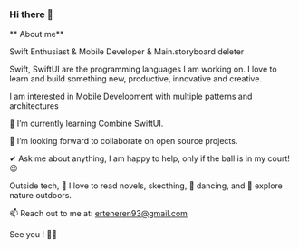 ### Hi there 👋
** About me**

Swift Enthusiast & Mobile Developer & Main.storyboard deleter

Swift, SwiftUI are the programming languages I am working on. 
I love to learn and build something new, productive, innovative and creative. 

I am interested in Mobile Development with multiple patterns and architectures

 🌱 I’m currently learning Combine SwiftUI.
 
👯 I’m looking forward to collaborate on open source projects.

✔ Ask me about anything, I am happy to help, only if the ball is in my court!😉

Outside tech, 📖 I love to read novels, skecthing, 🎵 dancing, and 🌴 explore nature outdoors.

📫 Reach out to me at: erteneren93@gmail.com


See you ! :wave::wave:
<!--
**erenerten93/erenerten93** is a ✨ _special_ ✨ repository because its `README.md` (this file) appears on your GitHub profile.

Here are some ideas to get you started:

- 🔭 I’m currently working on ...
- 🌱 I’m currently learning ...
- 👯 I’m looking to collaborate on ...
- 🤔 I’m looking for help with ...
- 💬 Ask me about ...
- 📫 How to reach me: ...
- 😄 Pronouns: ...
- ⚡ Fun fact: ...
-->
